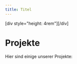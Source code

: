 ```yaml
---
title: Titel
---
```


[div style="height: 4rem"][/div]

# Projekte
Hier sind einige unserer Projekte:
